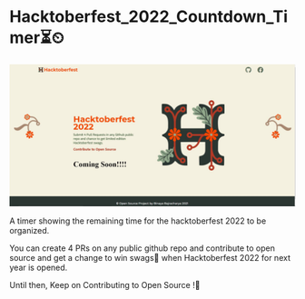 # Hacktoberfest_2022_Countdown_Timer⏳⏲

![](https://github.com/BajraYeJoon/Hacktoberfest_2021_Countdown_Timer/blob/main/images/giphy.jpg)

A timer showing the remaining time for the hacktoberfest 2022 to be organized.

You can create 4 PRs on any public github repo and contribute to open source and get a change to win swags👚 when Hacktoberfest 2022 for next year is opened.

Until then, Keep on Contributing to Open Source !🚀
